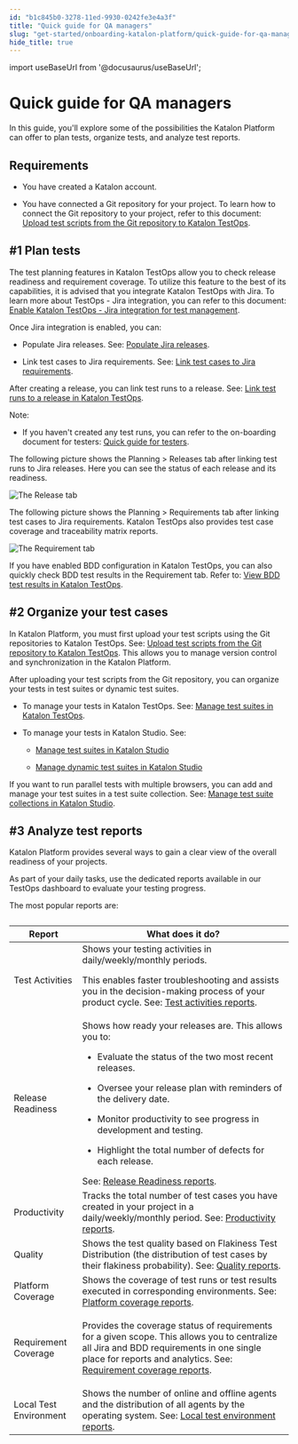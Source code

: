 ```yaml
---
id: "b1c845b0-3278-11ed-9930-0242fe3e4a3f"
title: "Quick guide for QA managers"
slug: "get-started/onboarding-katalon-platform/quick-guide-for-qa-managers"
hide_title: true
---
```

import useBaseUrl from '@docusaurus/useBaseUrl';


# <a id="concept-9537" class="anchor_top_offset"/><a id="ariaid-title1" class="anchor_top_offset"/>Quick guide for QA managers

<p xmlns="http://www.w3.org/1999/xhtml" className="p">In this guide, you'll explore some of the possibilities the <span className="ph">Katalon Platform</span> can offer to plan tests, organize tests, and analyze test reports.</p> 

## Requirements

<div xmlns="http://www.w3.org/1999/xhtml" className="p"><ul className="ul"><li className="li"><p className="p">You have created a Katalon account.</p></li><li className="li"><p className="p">You have connected a Git repository for your project. To learn how to connect the Git repository to your project, refer to this document: <a className="xref" href="/organize/upload-test-scripts-from-the-git-repository-to-katalon-testops">Upload test scripts from the Git repository to <span className="ph">Katalon TestOps</span></a>.</p></li></ul></div>

## #1 Plan tests

<p xmlns="http://www.w3.org/1999/xhtml" className="p">The test planning features in <span className="ph">Katalon TestOps</span> allow you to check release readiness and requirement coverage. To utilize this feature to the best of its capabilities, it is advised that you integrate <span className="ph">Katalon TestOps</span> with Jira. To learn more about TestOps - Jira integration, you can refer to this document: <a className="xref" href="/organize/integration-for-organizing-tests/jira-integration/enable-katalon-testops---jira-integration-for-test-management">Enable <span className="ph">Katalon TestOps</span> - Jira integration for test management</a>.</p> 
<p xmlns="http://www.w3.org/1999/xhtml" className="p">Once Jira integration is enabled, you can:</p> 
<div xmlns="http://www.w3.org/1999/xhtml" className="p"><ul className="ul"><li className="li"><p className="p">Populate Jira releases. See: <a className="xref" href="/plan/integration-for-test-planning/populate-jira-releases">Populate Jira releases</a>.</p></li><li className="li"><p className="p">Link test cases to Jira requirements. See: <a className="xref" href="/plan/integration-for-test-planning/link-test-cases-to-jira-requirements">Link test cases to Jira requirements</a>.</p></li></ul></div>
<p xmlns="http://www.w3.org/1999/xhtml" className="p">After creating a release, you can link test runs to a release. See: <a className="xref" href="/plan/link-test-runs-to-a-release-in-katalon-testops">Link test runs to a release in <span className="ph">Katalon TestOps</span></a>. </p> 
<div xmlns="http://www.w3.org/1999/xhtml" className="p"><div className="note note note_note"><span className="note__title">Note:</span> <ul className="ul"><li className="li"><p className="p">If you haven't created any test runs, you can refer to the on-boarding document for testers: <a className="xref" href="/get-started/onboarding-katalon-platform/quick-guide-for-testers">Quick guide for testers</a>.</p></li></ul></div></div>
<p xmlns="http://www.w3.org/1999/xhtml" className="p">The following picture shows the <span className="ph uicontrol">Planning</span> &gt; <span className="ph uicontrol">Releases</span> tab after linking test runs to Jira releases. Here you can see the status of each release and its readiness.</p> 
<p xmlns="http://www.w3.org/1999/xhtml" className="p"><img className="image" src={useBaseUrl("/d43904f0-3281-11ed-9930-0242fe3e4a3f.png")} alt="The Release tab" /></p> 
<p xmlns="http://www.w3.org/1999/xhtml" className="p">The following picture shows the <span className="ph uicontrol">Planning</span> &gt; <span className="ph uicontrol">Requirements</span> tab after linking test cases to Jira requirements. <span className="ph">Katalon TestOps</span> also provides test case coverage and traceability matrix reports.</p> 
<p xmlns="http://www.w3.org/1999/xhtml" className="p"><img className="image" src={useBaseUrl("/d969a4b0-3282-11ed-9930-0242fe3e4a3f.png")} alt="The Requirement tab" /></p> 
<p xmlns="http://www.w3.org/1999/xhtml" className="p">If you have enabled BDD configuration in <span className="ph">Katalon TestOps</span>, you can also quickly check BDD test results in the <span className="ph uicontrol">Requirement</span> tab. Refer to: <a className="xref" href="/analyze/reports/view-test-reports/view-test-reports-in-katalon-testops/view-bdd-test-results-in-katalon-testops">View BDD test results in <span className="ph">Katalon TestOps</span></a>.</p> 

## #2 Organize your test cases

<p xmlns="http://www.w3.org/1999/xhtml" className="p">In <span className="ph">Katalon Platform</span>, you must first upload your test scripts using the Git repositories to <span className="ph">Katalon TestOps</span>. See: <a className="xref" href="/organize/upload-test-scripts-from-the-git-repository-to-katalon-testops">Upload test scripts from the Git repository to <span className="ph">Katalon TestOps</span></a>. This allows you to manage version control and synchronization in the <span className="ph">Katalon Platform</span>. </p> 
<div xmlns="http://www.w3.org/1999/xhtml" className="p"> After uploading your test scripts from the Git repository, you can organize your tests in test suites or dynamic test suites.<ul className="ul"><li className="li"><p className="p">To manage your tests in <span className="ph">Katalon TestOps</span>. See: <a className="xref" href="/organize/manage-tests/test-suite/manage-test-suites-in-katalon-testops">Manage test suites in Katalon TestOps</a>.</p></li><li className="li"><p className="p">To manage your tests in <span className="ph">Katalon Studio</span>. See:</p><ul className="ul"><li className="li"><p className="p"><a className="xref" href="/organize/manage-tests/test-suite/manage-test-suites-in-katalon-studio">Manage test suites in <span className="ph">Katalon Studio</span></a></p></li><li className="li"><p className="p"><a className="xref" href="/organize/manage-tests/dynamic-test-suite/manage-dynamic-test-suites-in-katalon-studio">Manage dynamic test suites in <span className="ph">Katalon Studio</span></a></p></li></ul></li></ul></div>
<p xmlns="http://www.w3.org/1999/xhtml" className="p">If you want to run parallel tests with multiple browsers, you can add and manage your test suites in a test suite collection. See: <a className="xref" href="/organize/manage-tests/manage-test-suite-collections-in-katalon-studio">Manage test suite collections in <span className="ph">Katalon Studio</span></a>.</p> 

## #3 Analyze test reports

<p xmlns="http://www.w3.org/1999/xhtml" className="p"><span className="ph">Katalon Platform</span> provides several ways to gain a clear view of the overall readiness of your projects.</p> 
<p xmlns="http://www.w3.org/1999/xhtml" className="p">As part of your daily tasks, use the dedicated reports available in our TestOps dashboard to evaluate your testing progress.</p> 
<p xmlns="http://www.w3.org/1999/xhtml" className="p">The most popular reports are: </p> 
<div xmlns="http://www.w3.org/1999/xhtml" className="p"><table className="table anchor_top_offset" id="concept-9537__ec8f8498-d8dd-4258-909a-a39060d03c19"><caption /><colgroup><col style={{width: '50%'}} /><col style={{width: '50%'}} /></colgroup><thead className="thead"><tr className><th className="entry anchor_top_offset" id="concept-9537__ec8f8498-d8dd-4258-909a-a39060d03c19__entry__1">Report</th><th className="entry anchor_top_offset" id="concept-9537__ec8f8498-d8dd-4258-909a-a39060d03c19__entry__2">What does it do?</th></tr></thead><tbody className="tbody"><tr className><td className="entry" headers="concept-9537__ec8f8498-d8dd-4258-909a-a39060d03c19__entry__1 concept-9537__ec8f8498-d8dd-4258-909a-a39060d03c19__entry__2 ">Test Activities</td><td className="entry" headers="concept-9537__ec8f8498-d8dd-4258-909a-a39060d03c19__entry__1 concept-9537__ec8f8498-d8dd-4258-909a-a39060d03c19__entry__2 ">Shows your testing activities in daily/weekly/monthly periods.<p className="p">This enables faster troubleshooting and assists you in the decision-making process of your product cycle. See: <a className="xref" href="/analyze/reports/view-test-reports/view-test-reports-in-katalon-testops/view-testops-dashboard/test-activities-reports">Test activities reports</a>.</p></td></tr><tr className><td className="entry" headers="concept-9537__ec8f8498-d8dd-4258-909a-a39060d03c19__entry__1 concept-9537__ec8f8498-d8dd-4258-909a-a39060d03c19__entry__2 ">Release Readiness</td><td className="entry" headers="concept-9537__ec8f8498-d8dd-4258-909a-a39060d03c19__entry__1 concept-9537__ec8f8498-d8dd-4258-909a-a39060d03c19__entry__2 ">Shows how ready your releases are. This allows you to:<div className="p"><ul className="ul"><li className="li"><p className="p">Evaluate the status of the two most recent releases.</p></li><li className="li"><p className="p">Oversee your release plan with reminders of the delivery date.</p></li><li className="li"><p className="p">Monitor productivity to see progress in development and testing.</p></li><li className="li"><p className="p">Highlight the total number of defects for each release.</p></li></ul></div>See: <a className="xref" href="/analyze/reports/view-test-reports/view-test-reports-in-katalon-testops/view-testops-dashboard/release-readiness-reports">Release Readiness reports</a>.</td></tr><tr className><td className="entry" headers="concept-9537__ec8f8498-d8dd-4258-909a-a39060d03c19__entry__1 concept-9537__ec8f8498-d8dd-4258-909a-a39060d03c19__entry__2 ">Productivity</td><td className="entry" headers="concept-9537__ec8f8498-d8dd-4258-909a-a39060d03c19__entry__1 concept-9537__ec8f8498-d8dd-4258-909a-a39060d03c19__entry__2 ">Tracks the total number of test cases you have created in your project in a daily/weekly/monthly period. See: <a className="xref" href="/analyze/reports/view-test-reports/view-test-reports-in-katalon-testops/view-testops-dashboard/productivity-reports">Productivity reports</a>.</td></tr><tr className><td className="entry" headers="concept-9537__ec8f8498-d8dd-4258-909a-a39060d03c19__entry__1 concept-9537__ec8f8498-d8dd-4258-909a-a39060d03c19__entry__2 ">Quality</td><td className="entry" headers="concept-9537__ec8f8498-d8dd-4258-909a-a39060d03c19__entry__1 concept-9537__ec8f8498-d8dd-4258-909a-a39060d03c19__entry__2 ">Shows the test quality based on Flakiness Test Distribution (the distribution of test cases by their flakiness probability). See: <a className="xref" href="/analyze/reports/view-test-reports/view-test-reports-in-katalon-testops/view-testops-dashboard/quality-reports">Quality reports</a>.</td></tr><tr className><td className="entry" headers="concept-9537__ec8f8498-d8dd-4258-909a-a39060d03c19__entry__1 concept-9537__ec8f8498-d8dd-4258-909a-a39060d03c19__entry__2 ">Platform Coverage</td><td className="entry" headers="concept-9537__ec8f8498-d8dd-4258-909a-a39060d03c19__entry__1 concept-9537__ec8f8498-d8dd-4258-909a-a39060d03c19__entry__2 ">Shows the coverage of test runs or test results executed in corresponding environments. See: <a className="xref" href="/analyze/reports/view-test-reports/view-test-reports-in-katalon-testops/view-testops-dashboard/platform-coverage-reports">Platform coverage reports</a>.</td></tr><tr className><td className="entry" headers="concept-9537__ec8f8498-d8dd-4258-909a-a39060d03c19__entry__1 concept-9537__ec8f8498-d8dd-4258-909a-a39060d03c19__entry__2 ">Requirement Coverage</td><td className="entry" headers="concept-9537__ec8f8498-d8dd-4258-909a-a39060d03c19__entry__1 concept-9537__ec8f8498-d8dd-4258-909a-a39060d03c19__entry__2 "><p className="p">Provides the coverage status of requirements for a given scope. This allows you to centralize all Jira and BDD requirements in one single place for reports and analytics. See: <a className="xref" href="/analyze/reports/view-test-reports/view-test-reports-in-katalon-testops/view-testops-dashboard/requirement-coverage-reports">Requirement coverage reports</a>.</p></td></tr><tr className><td className="entry" headers="concept-9537__ec8f8498-d8dd-4258-909a-a39060d03c19__entry__1 concept-9537__ec8f8498-d8dd-4258-909a-a39060d03c19__entry__2 ">Local Test Environment</td><td className="entry" headers="concept-9537__ec8f8498-d8dd-4258-909a-a39060d03c19__entry__1 concept-9537__ec8f8498-d8dd-4258-909a-a39060d03c19__entry__2 ">Shows the number of online and offline agents and the distribution of all agents by the operating system. See: <a className="xref" href="/analyze/reports/view-test-reports/view-test-reports-in-katalon-testops/view-testops-dashboard/local-test-environment-reports">Local test environment reports</a>.</td></tr></tbody></table></div>
